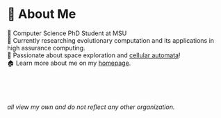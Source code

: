 # 📜 About Me
🔬 Computer Science PhD Student at MSU <br>
🌳 Currently researching evolutionary computation and its applications in high assurance computing. <br>
🚀 Passionate about space exploration and [cellular automata](https://solzilberman.github.io/reactGameofLife/)!<br>
🏠 Learn more about me on my [homepage](https://solzilberman.github.io/).<br>
<!---
<br>
<p>
<p align="left"> <img src="https://komarev.com/ghpvc/?username=solzilberman" alt="solzilberman" />
</p>
--->
<br>
<br>
<br>

*all view my own and do not reflect any other organization.*
